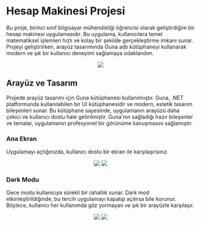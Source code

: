 # Hesap Makinesi Projesi
Bu proje, birinci sınıf bilgisayar mühendisliği öğrencisi olarak geliştirdiğim bir hesap makinesi uygulamasıdır. Bu uygulama, kullanıcılara temel matematiksel işlemleri hızlı ve kolay bir şekilde gerçekleştirme imkanı sunar. Projeyi geliştirirken, arayüz tasarımında Guna adlı kütüphaneyi kullanarak modern ve şık bir kullanıcı deneyimi sağlamaya odaklandım.

<div align = center >
  <img src = 'https://github.com/user-attachments/assets/86c3f767-c0fe-4d66-9ac9-730d7fa6a886' >
</div>

## Arayüz ve Tasarım
Projede arayüz tasarımı için Guna kütüphanesi kullanılmıştır. Guna, .NET platformunda kullanılabilen bir UI kütüphanesidir ve modern, estetik tasarım bileşenleri sunar. Bu kütüphane sayesinde, uygulamanın arayüzü daha çekici ve kullanıcı dostu hale getirilmiştir. Guna'nın sağladığı hazır bileşenler ve temalar, uygulamanın profesyonel bir görünüme kavuşmasını sağlamıştır.

### Ana Ekran
Uygulamayı açtığınızda, kullanıcı dostu bir ekran ile karşılaşırsınız.
<div align = center >
  <img src = 'https://github.com/user-attachments/assets/9b10226a-15d0-4b32-a34d-5e6688107886' >
  <img src='https://github.com/user-attachments/assets/6a4d169e-5bea-4321-a88b-77bdb6fb6e62'>
</div>

### Dark Modu
Gece modu kullanıcıya sürekli bir rahatlık sunar. Dark mod etkinleştirildiğinde, bu tercih uygulamayı kapatıp açılırsa bile korunur. Böylece, kullanıcı her kullanımda göz yormayan ve şık bir arayüzle karşılaşır.
<div align = center >
  <img src = 'https://github.com/user-attachments/assets/9b10226a-15d0-4b32-a34d-5e6688107886' >
  <img src='https://github.com/user-attachments/assets/6a4d169e-5bea-4321-a88b-77bdb6fb6e62'>
</div>
